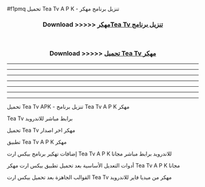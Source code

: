 #f1pmq تحميل Tea Tv  A P K - تنزيل برنامج مهكر



<div align="center">
<h3>Download >>>>> <a href="https://runaway1.web.app/?sq=Tea Tv ">مهكرTea Tv  تنزيل برنامج</a></h3><br>

<h3>Download >>>>> <a href="https://runaway1.web.app/?sq=Tea Tv ">تحميل Tea Tv  مهكر</a></h3>
</div>


----------------------------------------------------------

----------------------------------------------------------

----------------------------------------------------------

----------------------------------------------------------

----------------------------------------------------------

----------------------------------------------------------

----------------------------------------------------------

تحميل Tea Tv  APK - تنزيل برنامج Tea Tv  A P K مهكر

Tea Tv  برابط مباشر للاندرويد

تحميل Tea Tv  مهكر اخر اصدار

تطبيق Tea Tv  A P K مهكر

إضافات تهكير برنامج بيكس ارت Tea Tv  A P K للاندرويد برابط مباشر مجانا

أدوات التعديل الأساسية بعد تحميل تطبيق بيكس ارت مهكر Tea Tv  A P K مجانا

القوالب الجاهزة بعد تحميل بيكس ارت Tea Tv  مهكر من ميديا فاير للاندرويد


